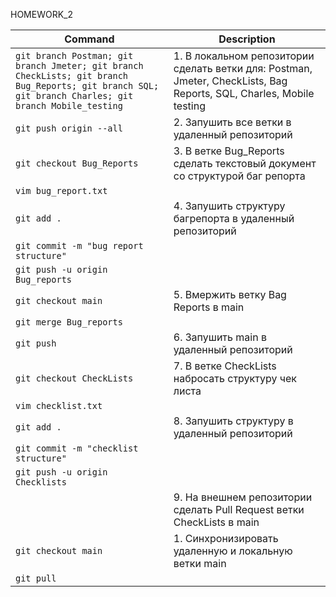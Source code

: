 HOMEWORK_2

| Command | Description |
| ---- | --- |
|`git branch Postman; git branch Jmeter; git branch CheckLists; git branch Bug_Reports; git branch SQL; git branch Charles; git branch Mobile_testing ` |                                    1. В локальном репозитории сделать ветки для: Postman, Jmeter, CheckLists, Bag Reports, SQL, Charles, Mobile testing |
| `git push origin --all `|                           2. Запушить все ветки в удаленный репозиторий |
| `git checkout Bug_Reports  `|                      3. В ветке Bug_Reports сделать текстовый документ со структурой баг репорта |
| `vim bug_report.txt  `|                     |
| `git add .  `|                                      4. Запушить структуру багрепорта в удаленный репозиторий |
| `git commit -m "bug report structure"`| |
| `git push -u origin Bug_reports`| |
| `git checkout main `|                              5. Вмержить ветку Bag Reports в main |
| `git merge Bug_reports`| |
| `git push      `|                                   6. Запушить main в удаленный репозиторий |
| `git checkout CheckLists `|                        7. В ветке CheckLists набросать структуру чек листа    |                                        
| `vim checklist.txt`| |
| `git add . `|                                      8. Запушить структуру в удаленный репозиторий |
| `git commit -m "checklist structure"`| |
| `git push -u origin Checklists`| |
| `   `|                                             9. На внешнем репозитории сделать Pull Request ветки CheckLists в main |
| `git checkout main    `|                           1. Синхронизировать удаленную и локальную ветки main |
| `git pull`| |
